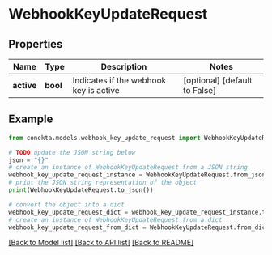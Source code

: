 # WebhookKeyUpdateRequest


## Properties

Name | Type | Description | Notes
------------ | ------------- | ------------- | -------------
**active** | **bool** | Indicates if the webhook key is active | [optional] [default to False]

## Example

```python
from conekta.models.webhook_key_update_request import WebhookKeyUpdateRequest

# TODO update the JSON string below
json = "{}"
# create an instance of WebhookKeyUpdateRequest from a JSON string
webhook_key_update_request_instance = WebhookKeyUpdateRequest.from_json(json)
# print the JSON string representation of the object
print(WebhookKeyUpdateRequest.to_json())

# convert the object into a dict
webhook_key_update_request_dict = webhook_key_update_request_instance.to_dict()
# create an instance of WebhookKeyUpdateRequest from a dict
webhook_key_update_request_from_dict = WebhookKeyUpdateRequest.from_dict(webhook_key_update_request_dict)
```
[[Back to Model list]](../README.md#documentation-for-models) [[Back to API list]](../README.md#documentation-for-api-endpoints) [[Back to README]](../README.md)


